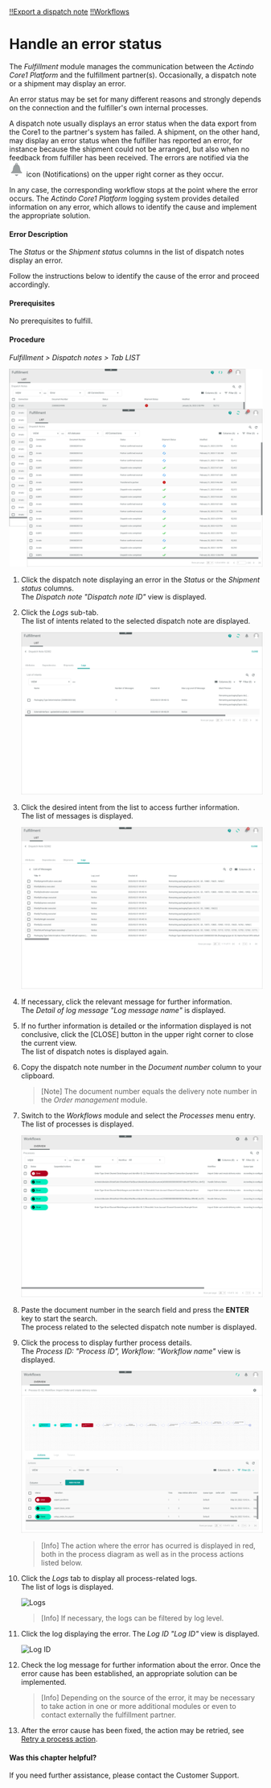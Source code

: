 [!!Export a dispatch note](../Operation/01_ManageDispatchNotes.md#export-a-dispatch-note) 
[!!Workflows](../../ActindoWorkFlow/Overview/01_General.md) 

# Handle an error status

The *Fulfillment* module manages the communication between the *Actindo Core1 Platform* and the fulfillment partner(s). Occasionally, a dispatch note or a shipment may display an error.

An error status may be set for many different reasons and strongly depends on the connection and the fulfiller's own internal processes. 

A dispatch note usually displays an error status when the data export from the Core1 to the partner's system has failed. A shipment, on the other hand, may display an error status when the fulfiller has reported an error, for instance because the shipment could not be arranged, but also when no feedback from fulfiller has been received. The errors are notified via the ![Notifications](../../Assets/Icons/Notifications.png) icon (Notifications) on the upper right corner as they occur.

In any case, the corresponding workflow stops at the point where the error occurs. The *Actindo Core1 Platform* logging system provides detailed information on any error, which allows to identify the cause and implement the appropriate solution.

#### Error Description

The *Status* or the *Shipment status* columns in the list of dispatch notes display an error.

Follow the instructions below to identify the cause of the error and proceed accordingly.

#### Prerequisites

No prerequisites to fulfill.

#### Procedure

*Fulfillment > Dispatch notes > Tab LIST*

![Error status](../../Assets/Screenshots/Fulfillment/DispatchNotes/DispatchNotesErrorStatus.png "[Error status]")

1. Click the dispatch note displaying an error in the *Status* or the *Shipment status* columns.  
    The *Dispatch note "Dispatch note ID"* view is displayed. 

2. Click the *Logs* sub-tab.  
    The list of intents related to the selected dispatch note are displayed.

    ![Logs](../../Assets/Screenshots/Fulfillment/DispatchNotes/DispatchNoteLogsError.png "[Logs]")

3. Click the desired intent from the list to access further information.  
    The list of messages is displayed.  

    ![Messages](../../Assets/Screenshots/Fulfillment/DispatchNotes/DispatchNoteLogsMessages.png "[Messages]")

4. If necessary, click the relevant message for further information.  
    The *Detail of log message "Log message name"* is displayed.
 
5. If no further information is detailed or the information displayed is not conclusive, click the [CLOSE] button in the upper right corner to close the current view.  
    The list of dispatch notes is displayed again. 

6. Copy the dispatch note number in the *Document number* column to your clipboard.

    > [Note] The document number equals the delivery note number in the *Order management* module.

7. Switch to the *Workflows* module and select the *Processes* menu entry.  
    The list of processes is displayed. 

    ![Processes](../../Assets/Screenshots/ActindoWorkFlow/Processes/FaultyProcess.png "[Processes]")

8. Paste the document number in the search field and press the **ENTER** key to start the search.  
    The process related to the selected dispatch note number is displayed. 

9. Click the process to display further process details.  
    The *Process ID: "Process ID", Workflow: "Workflow name"* view is displayed. 

    ![Process ID](../../Assets/Screenshots/ActindoWorkFlow/Processes/FaultyProcessID.png "[ProcessID]")
        
    > [Info] The action where the error has ocurred is displayed in red, both in the process diagram as well as in the process actions listed below.

10. Click the *Logs* tab to display all process-related logs.  
    The list of logs is displayed.

     ![Logs](../../Assets/Screenshots/ActindoWorkFlow/Processes/Logs.png"[Logs]")

    > [Info] If necessary, the logs can be filtered by log level.

11. Click the log displaying the error. 
    The *Log ID "Log ID"* view is displayed.

    ![Log ID](../../Assets/Screenshots/ActindoWorkFlow/Processes/LogID.png"[LogID]")

12. Check the log message for further information about the error. Once the error cause has been established, an appropriate solution can be implemented.  

    > [Info] Depending on the source of the error, it may be necessary to take action in one or more additional modules or even to contact externally the fulfillment partner. 

13. After the error cause has been fixed, the action may be retried, see [Retry a process action](../../ActindoWorkFlow/Troubleshooting/01_RetryProcessAction.md). 



  
#### Was this chapter helpful?

If you need further assistance, please contact the Customer Support.
